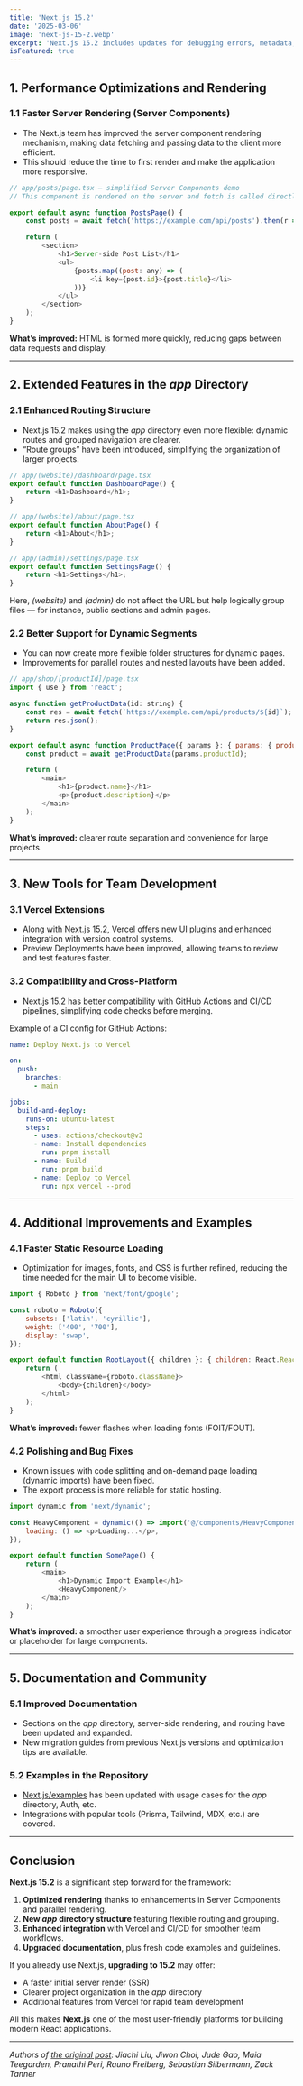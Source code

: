 ```yaml
---
title: 'Next.js 15.2'
date: '2025-03-06'
image: 'next-js-15-2.webp'
excerpt: 'Next.js 15.2 includes updates for debugging errors, metadata, Turbopack.'
isFeatured: true
---
```


## 1. Performance Optimizations and Rendering

### 1.1 Faster Server Rendering (Server Components)

- The Next.js team has improved the server component rendering mechanism, making data fetching and passing data to the
  client more efficient.
- This should reduce the time to first render and make the application more responsive.

```js
// app/posts/page.tsx — simplified Server Components demo  
// This component is rendered on the server and fetch is called directly

export default async function PostsPage() {
    const posts = await fetch('https://example.com/api/posts').then(r => r.json());

    return (
        <section>
            <h1>Server-side Post List</h1>
            <ul>
                {posts.map((post: any) => (
                    <li key={post.id}>{post.title}</li>
                ))}
            </ul>
        </section>
    );
}
```

**What’s improved:** HTML is formed more quickly, reducing gaps between data requests and display.

---

## 2. Extended Features in the *app* Directory

### 2.1 Enhanced Routing Structure

- Next.js 15.2 makes using the *app* directory even more flexible: dynamic routes and grouped navigation are clearer.
- “Route groups” have been introduced, simplifying the organization of larger projects.

```js
// app/(website)/dashboard/page.tsx
export default function DashboardPage() {
    return <h1>Dashboard</h1>;
}

// app/(website)/about/page.tsx
export default function AboutPage() {
    return <h1>About</h1>;
}

// app/(admin)/settings/page.tsx
export default function SettingsPage() {
    return <h1>Settings</h1>;
}

```

Here, *(website)* and *(admin)* do not affect the URL but help logically group files — for instance, public sections and
admin pages.

### 2.2 Better Support for Dynamic Segments

- You can now create more flexible folder structures for dynamic pages.
- Improvements for parallel routes and nested layouts have been added.

```js
// app/shop/[productId]/page.tsx
import { use } from 'react';

async function getProductData(id: string) {
    const res = await fetch(`https://example.com/api/products/${id}`);
    return res.json();
}

export default async function ProductPage({ params }: { params: { productId: string } }) {
    const product = await getProductData(params.productId);

    return (
        <main>
            <h1>{product.name}</h1>
            <p>{product.description}</p>
        </main>
    );
}
```

**What’s improved:** clearer route separation and convenience for large projects.

---

## 3. New Tools for Team Development

### 3.1 Vercel Extensions

- Along with Next.js 15.2, Vercel offers new UI plugins and enhanced integration with version control systems.
- Preview Deployments have been improved, allowing teams to review and test features faster.

### 3.2 Compatibility and Cross-Platform

- Next.js 15.2 has better compatibility with GitHub Actions and CI/CD pipelines, simplifying code checks before merging.

Example of a CI config for GitHub Actions:

```yaml
name: Deploy Next.js to Vercel

on:
  push:
    branches:
      - main

jobs:
  build-and-deploy:
    runs-on: ubuntu-latest
    steps:
      - uses: actions/checkout@v3
      - name: Install dependencies
        run: pnpm install
      - name: Build
        run: pnpm build
      - name: Deploy to Vercel
        run: npx vercel --prod
```

---

## 4. Additional Improvements and Examples

### 4.1 Faster Static Resource Loading

- Optimization for images, fonts, and CSS is further refined, reducing the time needed for the main UI to become
  visible.

```js
import { Roboto } from 'next/font/google';

const roboto = Roboto({
    subsets: ['latin', 'cyrillic'],
    weight: ['400', '700'],
    display: 'swap',
});

export default function RootLayout({ children }: { children: React.ReactNode }) {
    return (
        <html className={roboto.className}>
            <body>{children}</body>
        </html>
    );
}
```

**What’s improved:** fewer flashes when loading fonts (FOIT/FOUT).

### 4.2 Polishing and Bug Fixes

- Known issues with code splitting and on-demand page loading (dynamic imports) have been fixed.
- The export process is more reliable for static hosting.

```js
import dynamic from 'next/dynamic';

const HeavyComponent = dynamic(() => import('@/components/HeavyComponent'), {
    loading: () => <p>Loading...</p>,
});

export default function SomePage() {
    return (
        <main>
            <h1>Dynamic Import Example</h1>
            <HeavyComponent/>
        </main>
    );
}
```

**What’s improved:** a smoother user experience through a progress indicator or placeholder for large components.

---

## 5. Documentation and Community

### 5.1 Improved Documentation

- Sections on the *app* directory, server-side rendering, and routing have been updated and expanded.
- New migration guides from previous Next.js versions and optimization tips are available.

### 5.2 Examples in the Repository

- [Next.js/examples](https://github.com/vercel/next.js/tree/canary/examples) has been updated with usage cases for the
  *app* directory, Auth, etc.
- Integrations with popular tools (Prisma, Tailwind, MDX, etc.) are covered.

---

## Conclusion

**Next.js 15.2** is a significant step forward for the framework:

1. **Optimized rendering** thanks to enhancements in Server Components and parallel rendering.
2. **New *app* directory structure** featuring flexible routing and grouping.
3. **Enhanced integration** with Vercel and CI/CD for smoother team workflows.
4. **Upgraded documentation**, plus fresh code examples and guidelines.

If you already use Next.js, **upgrading to 15.2** may offer:

- A faster initial server render (SSR)
- Clearer project organization in the *app* directory
- Additional features from Vercel for rapid team development

All this makes **Next.js** one of the most user-friendly platforms for building modern React applications.

---

_Authors of [the original post](https://nextjs.org/blog/next-15-2): Jiachi Liu, Jiwon Choi, Jude Gao, Maia Teegarden, Pranathi Peri, Rauno Freiberg, Sebastian Silbermann, Zack Tanner_